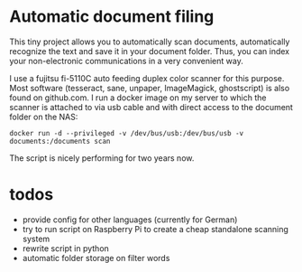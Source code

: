 # Automatic document filing

This tiny project allows you to automatically scan documents, automatically recognize the text and save it in your document folder. Thus, you can index your non-electronic communications in a very convenient way.

I use a fujitsu fi-5110C auto feeding duplex color scanner for this purpose. Most software (tesseract, sane, unpaper, ImageMagick, ghostscript) is also found on github.com. I run a docker image on my server to which the scanner is attached to via usb cable and with direct access to the document folder on the NAS:

`docker run -d --privileged -v /dev/bus/usb:/dev/bus/usb -v documents:/documents scan`

The script is nicely performing for two years now.

# todos
- provide config for other languages (currently for German)
- try to run script on Raspberry Pi to create a cheap standalone scanning system
- rewrite script in python
- automatic folder storage on filter words
